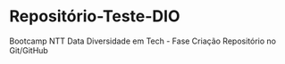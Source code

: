 # Repositório-Teste-DIO
Bootcamp NTT Data Diversidade em Tech - Fase Criação Repositório no Git/GitHub 
